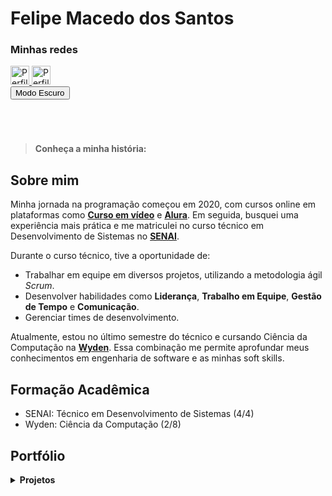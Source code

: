 
# Felipe Macedo dos Santos

### Minhas redes
<a href="https://www.linkedin.com/in/felipe-macedo-dos-santos-37264a1b5/">
  <img src="https://img.freepik.com/vetores-premium/logotipo-linkedin_578229-227.jpg" alt="Perfil do LinkedIn de Felipe Macedo" width="30" height="30">
</a>
<a href="https://github.com/fmacedosantos/">
  <img src="https://i.pinimg.com/736x/b5/1b/78/b51b78ecc9e5711274931774e433b5e6.jpg" alt="Perfil do GitHub de Felipe Macedo" width="30" height="30">
</a>

<div id="dark-mode-toggle">
  <button onclick="toggleDarkMode()">Modo Escuro</button>
</div>

>**Conheça a minha história:**

## Sobre mim
Minha jornada na programação começou em 2020, com cursos online em plataformas como **[Curso em vídeo](https://www.cursoemvideo.com/)** e **[Alura](https://www.alura.com.br/)**. Em seguida, busquei uma experiência mais prática e me matriculei no curso técnico em Desenvolvimento de Sistemas no **[SENAI](https://sp.senai.br/unidade/campinaszerbini/)**.

Durante o curso técnico, tive a oportunidade de:
* Trabalhar em equipe em diversos projetos, utilizando a metodologia ágil _Scrum_.
* Desenvolver habilidades como **Liderança**, **Trabalho em Equipe**, **Gestão de Tempo** e **Comunicação**.
* Gerenciar times de desenvolvimento.

Atualmente, estou no último semestre do técnico e cursando Ciência da Computação na **[Wyden](https://www.wyden.com.br/)**. Essa combinação me permite aprofundar meus conhecimentos em engenharia de software e as minhas soft skills.

## Formação Acadêmica
* SENAI: Técnico em Desenvolvimento de Sistemas (4/4)
* Wyden: Ciência da Computação (2/8)

## Portfólio 
<details>
    <summary><strong>Projetos</strong></summary>

    <h4><strong>Mobile</strong></h4>
    <ul>
        <li><a href="https://github.com/fmacedosantos/tickUpMobile">TickUp (Android Studio)</a></li>
        <li><a href="https://github.com/fmacedosantos/mobile-orgs-cesta">Cesta Virtual (React Native)</a></li>
    </ul>

    <h4><strong>Back-end</strong></h4>
    <ul>
      <li><a href="https://github.com/fmacedosantos/tickUpAPI">TickUp: API (ASP.NET)</a></li>
    </ul>

    <h4><strong>Fron-end</strong></h4>
    <ul>
        <li><a href="https://github.com/GustavoGuimaraes01/TickUp">TickUp</a></li>
        <li><a href="https://github.com/fmacedosantos/alura_space">Alura Space</a></li>
    </ul>
    
    <h4><strong>Desktop</strong></h4>
    <ul>
        <li><a href="https://github.com/fmacedosantos/AdvocateLinkDesktop">AdvocateLink (Java)</a></li>
        <li><a href="https://github.com/fmacedosantos/AquaZen">AquaZen (Java)</a></li>
        <li><a href="https://github.com/fmacedosantos/sistema_bancario">Sistema bancário (Python)</a></li>
        <li><a href="https://github.com/fmacedosantos/vetorAleatorioC">Vetor aleatório (C)</a></li>
    </ul>
    
</details>



<script>
function toggleDarkMode() {
  var body = document.body;
  var button = document.querySelector("#dark-mode-toggle button");

  body.classList.toggle("dark-mode");

  if (body.classList.contains("dark-mode")) {
    button.textContent = "Modo Claro";
  } else {
    button.textContent = "Modo Escuro";
  }

  saveModeState();
}

// cria uma função para salvar o estado do modo no localStorage
function saveModeState() {
    var body = document.body;
    if (body.classList.contains("dark-mode")) {
        localStorage.setItem("darkMode", "enabled");
    } else {
        localStorage.setItem("darkMode", "disabled");
    }
}

// carrega o estado do modo salvo no localStorage ao carregar a página
window.onload = function() {
    var darkModeState = localStorage.getItem("darkMode");
    var body = document.body;
    if (darkModeState === "enabled") {
        body.classList.add("dark-mode");
    } else {
        body.classList.remove("dark-mode");
    }
};

// adiciona um evento para salvar o estado do modo ao fechar a página
window.onbeforeunload = saveModeState;
</script>

<style>
/* estilos para os modos claro e escuro */
body {
    transition: background-color 0.4s ease;
}

div {
  margin-bottom: 70px;
}

.light-mode {
    background-color: #ffffff;
    color: #333333;
}

.dark-mode {
    background-color: #333333;
    color: #ffffff;
}

  .dark-mode a {
  color: #f0a500; 
}
</style>
